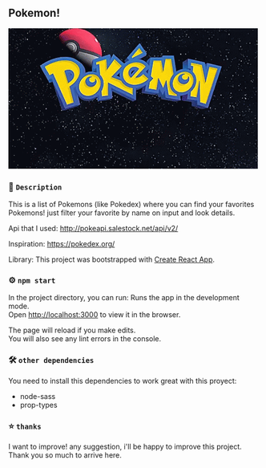 
## Pokemon!
![pokemons](./src/images/poke.gif)

### 🚀 `Description`

This is a list of Pokemons (like Pokedex) where you can find your favorites Pokemons! just filter your favorite by name on input and look details.

Api that I used:
http://pokeapi.salestock.net/api/v2/

Inspiration:
https://pokedex.org/

Library:
This project was bootstrapped with [Create React App](https://github.com/facebook/create-react-app).

### ⚙️ `npm start`
In the project directory, you can run:
Runs the app in the development mode.<br />
Open [http://localhost:3000](http://localhost:3000) to view it in the browser.

The page will reload if you make edits.<br />
You will also see any lint errors in the console.

### 🛠 `other dependencies`
You need to install this dependencies to work great with this proyect:
* node-sass
* prop-types

### ⭐️ `thanks`
I want to improve! any suggestion, i'll be happy to improve this project. Thank you so much to arrive here. 
